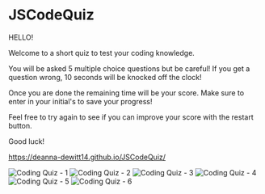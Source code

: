 # JSCodeQuiz

HELLO!

Welcome to a short quiz to test your coding knowledge.

You will be asked 5 multiple choice questions but be careful!
If you get a question wrong, 10 seconds will be knocked off the clock!

Once you are done the remaining time will be your score.
Make sure to enter in your initial's to save your progress!

Feel free to try again to see if you can improve your score with the restart button.

Good luck!

https://deanna-dewitt14.github.io/JSCodeQuiz/

![Coding Quiz - 1](https://user-images.githubusercontent.com/109932251/186574242-201cfbab-9adb-4ffb-8f7b-99479166f56e.png)
![Coding Quiz - 2](https://user-images.githubusercontent.com/109932251/186574243-7805530c-6773-4df5-bb64-609e90bf1402.png)
![Coding Quiz - 3](https://user-images.githubusercontent.com/109932251/186574244-830a297f-c314-4620-9b4d-04061b7e6a32.png)
![Coding Quiz - 4](https://user-images.githubusercontent.com/109932251/186574246-8028157b-5ff8-4dbb-ad9d-12127a945de4.png)
![Coding Quiz - 5](https://user-images.githubusercontent.com/109932251/186574247-1e412277-5d41-4ce5-a27e-cf85d953f428.png)
![Coding Quiz - 6](https://user-images.githubusercontent.com/109932251/186574254-a8c7fbc4-3386-47f8-9842-c93b45d07678.png)
